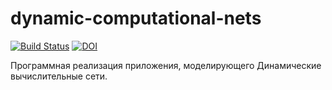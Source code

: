 # dynamic-computational-nets
[![Build Status](https://travis-ci.org/goto1134/dynamic-computational-nets.svg?branch=master)](https://travis-ci.org/goto1134/dynamic-computational-nets)  [![DOI](https://zenodo.org/badge/22958/goto1134/dynamic-computational-nets.svg)](https://zenodo.org/badge/latestdoi/22958/goto1134/dynamic-computational-nets)

Программная реализация приложения, моделирующего Динамические вычислительные сети.
